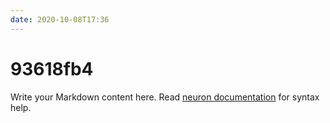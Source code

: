 ```yaml
---
date: 2020-10-08T17:36
---
```


# 93618fb4

Write your Markdown content here. Read [neuron documentation](https://neuron.zettel.page/2011404.html) for syntax help.

